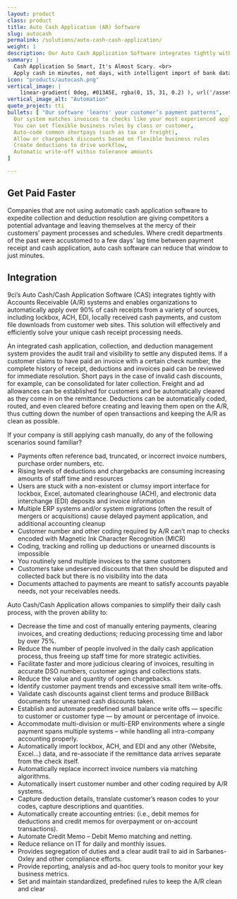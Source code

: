 ```yaml
---
layout: product
class: product
title: Auto Cash Application (AR) Software
slug: autocash
permalink: /solutions/auto-cash-cash-application/
weight: 1
description: Our Auto Cash Application Software integrates tightly with Accounts Receivable (A/R) systems & enables organizations to automatically apply over 90% of cash receipts.
summary: |
  Cash Application So Smart, It's Almost Scary. <br>
  Apply cash in minutes, not days, with intelligent import of bank data & images. Intelligent payment matching. Automated cash application. Automated & intelligent payment correction.
icon: "products/autocash.png"
vertical_image: | 
    linear-gradient( 0deg, #013A5E, rgba(0, 15, 31, 0.2) ), url('/assets/img/services/cash-ai-brain.jpg') calc(80% + 150px) center / 35% #013A5E
vertical_image_alt: "Automation"
quote_project: tti
bullets: [ "Our software 'learns' your customer’s payment patterns",
  Our system matches invoices to checks like your most experienced applier,
  You can set flexible business rules by class or customer,
  Auto-code common shortpays (such as tax or freight),
  Allow or chargeback discounts based on flexible business rules
  Create deductions to drive workflow,
  Automatic write-off within tolerance amounts
]

---
```


## Get Paid Faster

Companies that are not using automatic cash application software to expedite collection and deduction resolution are giving competitors a potential advantage and leaving themselves at the mercy of their customers’ payment processes and schedules. Where credit departments of the past were accustomed to a few days’ lag time between payment receipt and cash application, auto cash software can reduce that window to just minutes.

## Integration

9ci’s Auto Cash/Cash Application Software (CAS) integrates tightly with Accounts Receivable (A/R) systems and enables organizations to automatically apply over 90% of cash receipts from a variety of sources, including lockbox, ACH, EDI, locally received cash payments, and custom file downloads from customer web sites. This solution will effectively and efficiently solve your unique cash receipt processing needs.

An integrated cash application, collection, and deduction management system provides the audit trail and visibility to settle any disputed items. If a customer claims to have paid an invoice with a certain check number, the complete history of receipt, deductions and invoices paid can be reviewed for immediate resolution. Short pays in the case of invalid cash discounts, for example, can be consolidated for later collection. Freight and ad allowances can be established for customers and be automatically cleared as they come in on the remittance. Deductions can be automatically coded, routed, and even cleared before creating and leaving them open on the A/R, thus cutting down the number of open transactions and keeping the A/R as clean as possible.

If your company is still applying cash manually, do any of the following scenarios sound familiar?

* Payments often reference bad, truncated, or incorrect invoice numbers, purchase order numbers, etc.
* Rising levels of deductions and chargebacks are consuming increasing amounts of staff time and resources
* Users are stuck with a non-existent or clumsy import interface for lockbox, Excel, automated clearinghouse (ACH), and electronic data interchange (EDI) deposits and invoice information
* Multiple ERP systems and/or system migrations (often the result of mergers or acquisitions) cause delayed payment application, and additional accounting cleanup
* Customer number and other coding required by A/R can’t map to checks encoded with Magnetic Ink Character Recognition (MICR)
* Coding, tracking and rolling up deductions or unearned discounts is impossible
* You routinely send multiple invoices to the same customers
* Customers take undeserved discounts that then should be disputed and collected back but there is no visibility into the data
* Documents attached to payments are meant to satisfy accounts payable needs, not your receivables needs.

Auto Cash/Cash Application allows companies to simplify their daily cash process, with the proven ability to:

* Decrease the time and cost of manually entering payments, clearing invoices, and creating deductions; reducing processing time and labor by over 75%.
* Reduce the number of people involved in the daily cash application process, thus freeing up staff time for more strategic activities.
* Facilitate faster and more judicious clearing of invoices, resulting in accurate DSO numbers, customer agings and collections stats.
* Reduce the value and quantity of open chargebacks.
* Identify customer payment trends and excessive small item write-offs.
* Validate cash discounts against client terms and produce BillBack documents for unearned cash discounts taken.
* Establish and automate predefined small balance write offs — specific to customer or customer type — by amount or percentage of invoice.
* Accommodate multi-division or multi-ERP environments where a single payment spans multiple systems – while handling all intra-company accounting properly.
* Automatically import lockbox, ACH, and EDI and any other (Website, Excel…) data, and re-associate if the remittance data arrives separate from the check itself.
* Automatically replace incorrect invoice numbers via matching algorithms.
* Automatically insert customer number and other coding required by A/R systems.
* Capture deduction details, translate customer’s reason codes to your codes, capture descriptions and quantities.
* Automatically create accounting entries: (i.e., debit memos for deductions and credit memos for overpayment or on-account transactions).
* Automate Credit Memo – Debit Memo matching and netting.
* Reduce reliance on IT for daily and monthly issues.
* Provides segregation of duties and a clear audit trail to aid in Sarbanes-Oxley and other compliance efforts.
* Provide reporting, analysis and ad-hoc query tools to monitor your key business metrics.
* Set and maintain standardized, predefined rules to keep the A/R clean and clear
